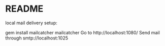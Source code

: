 # README


local mail delivery setup:

gem install mailcatcher
mailcatcher
Go to http://localhost:1080/
Send mail through smtp://localhost:1025

